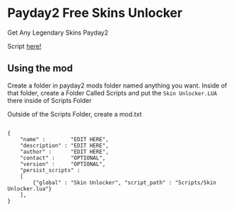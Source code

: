 # Payday2 Free Skins Unlocker

Get Any Legendary Skins Payday2

Script [here!](https://raw.githubusercontent.com/8fn/DLC-Unlocker-PD2/legendary-skins/Scripts/Skin%20Unlocker.LUA)

## Using the mod

Create a folder in payday2 mods folder named anything you want. Inside of that folder, create a Folder Called Scripts and put the `Skin Unlocker.LUA` there inside of Scripts Folder

Outside of the Scripts Folder, create a mod.txt

```

{		
    "name" :		"EDIT HERE",
    "description" : "EDIT HERE",
    "author" :		"EDIT HERE",
    "contact" :		"OPTIONAL",
    "version" :		"OPTIONAL",
    "persist_scripts" :
    [
        {"global" : "Skin Unlocker", "script_path" : "Scripts/Skin Unlocker.lua"}
    ],
}
```

